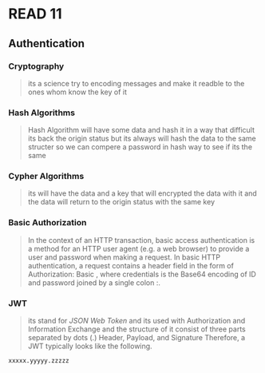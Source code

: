 # READ 11

## Authentication

### Cryptography
> its a science try to encoding messages and make it readble to the ones whom know the key of it 

### Hash Algorithms

> Hash Algorithm will have some data and hash it in a way that difficult  its back the origin status but its always will hash the data to the same structer so we can compere a password in hash way to see if its the same

### Cypher Algorithms

> its will have the data and a key that will encrypted the data with it and the data will return to the origin status with the same key

### Basic Authorization

>In the context of an HTTP transaction, basic access authentication is a method for an HTTP user agent (e.g. a web browser) to provide a user and password when making a request. In basic HTTP authentication, a request contains a header field in the form of Authorization: Basic <credentials>, where credentials is the Base64 encoding of ID and password joined by a single colon :.

### JWT

> its stand for *JSON Web Token* and its used with Authorization and Information Exchange and the structure of it consist of three parts separated by dots (.) Header, Payload, and Signature Therefore, a JWT typically looks like the following.

`xxxxx.yyyyy.zzzzz`


